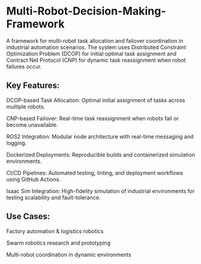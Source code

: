 # Multi-Robot-Decision-Making-Framework
A framework for multi-robot task allocation and failover coordination in industrial automation scenarios. The system uses Distributed Constraint Optimization Problem (DCOP) for initial optimal task assignment and Contract Net Protocol (CNP) for dynamic task reassignment when robot failures occur.

## Key Features:

DCOP-based Task Allocation: Optimal initial assignment of tasks across multiple robots.

CNP-based Failover: Real-time task reassignment when robots fail or become unavailable.

ROS2 Integration: Modular node architecture with real-time messaging and logging.

Dockerized Deployments: Reproducible builds and containerized simulation environments.

CI/CD Pipelines: Automated testing, linting, and deployment workflows using GitHub Actions.

Isaac Sim Integration: High-fidelity simulation of industrial environments for testing scalability and fault-tolerance.


## Use Cases:

Factory automation & logistics robotics

Swarm robotics research and prototyping

Multi-robot coordination in dynamic environments
